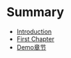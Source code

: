 # Summary

* [Introduction](README.md)
* [First Chapter](chapter1.md)
* [Demo章节](demozhang-jie.md)

